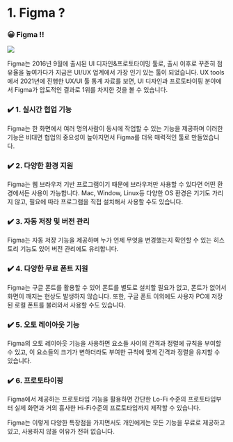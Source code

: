 # 1. Figma ?

### 😀 Figma !!

<img src = "https://postfiles.pstatic.net/MjAyMzA2MTRfMjI2/MDAxNjg2NzQwOTY2MTUy.Z8dmshdeRDOJv-ktHDZqU2u8OBk5d-g74fj_e5ErI8Mg.Ombc88jrJ92x4xQ0QS_QhdGObGSH6YowEvBsTze3jB0g.PNG.dkdnmju/%EC%8A%A4%ED%81%AC%EB%A6%B0%EC%83%B7_2023-06-14_200858.png?type=w773">

Figma는 2016년 9월에 출시된 UI 디자인&프로토타이밍 툴로, 출시 이후로 꾸준히 점유율을 높여가다가 지금은 UI/UX 업계에서 가장 인기 있는 툴이 되었습니다. UX tools에서 2021년에 진행한 UX/UI 툴 통계 자료를 보면, UI 디자인과 프로토타이핑 분야에서 Figma가 압도적인 결과로 1위를 차지한 것을 볼 수 있습니다.

### ✔️ 1. 실시간 협업 기능
Figma는 한 화면에서 여러 명의사람이 동시에 작업할 수 있는 기능을 제공하며 이러한 기능은 비대면 협업의 중요성이 높아지면서 Figma를 더욱 매력적인 툴로 만들었습니다.

### ✔️ 2. 다양한 환경 지원
Figma는 웹 브라우저 기반 프로그램이기 때문에 브라우저만 사용할 수 있다면 어떤 환경에서든 사용이 가능합니다. Mac, Window, Linux등 다양한 OS 환경은 기기도 가리지 않고, 필요에 따라 프로그램을 직접 설치해서 사용할 수도 있습니다.

### ✔️ 3. 자동 저장 및 버전 관리
Figma는 자동 저장 기능을 제공하며 누가 언제 무엇을 변경했는지 확인할 수 있는 히스토리 기능도 있어 버전 관리에도 유리합니다.

### ✔️ 4. 다양한 무료 폰트 지원
Figma는 구글 폰트를 활용할 수 있어 폰트를 별도로 설치할 필요가 없고, 폰트가 없어서 화면이 깨지는 현상도 발생하지 않습니다. 또한, 구글 폰트 이외에도 사용자 PC에 저장된 로컬 폰트를 불러와서 사용할 수도 있습니다.

### ✔️ 5. 오토 레이아웃 기능
Figma의 오토 레이아웃 기능을 사용하면 요소들 사이의 간격과 정렬에 규칙을 부여할 수 있고, 이 요소들의 크기가 변하더라도 부여한 규칙에 맞게 간격과 정렬을 유지할 수 있습니다.

### ✔️ 6. 프로토타이핑
Figma에서 제공하는 프로토타입 기능을 활용하면 간단한 Lo-Fi 수준의 프로토타입부터 실제 화면과 거의 흡사한 Hi-Fi수준의 프로토타입까지 제작할 수 있습니다.

Figma는 이렇게 다양한 특장점을 가지면서도 개인에게는 모든 기능을 무료로 제공하고 있고, 사용하지 않을 이유가 전혀 없습니다.